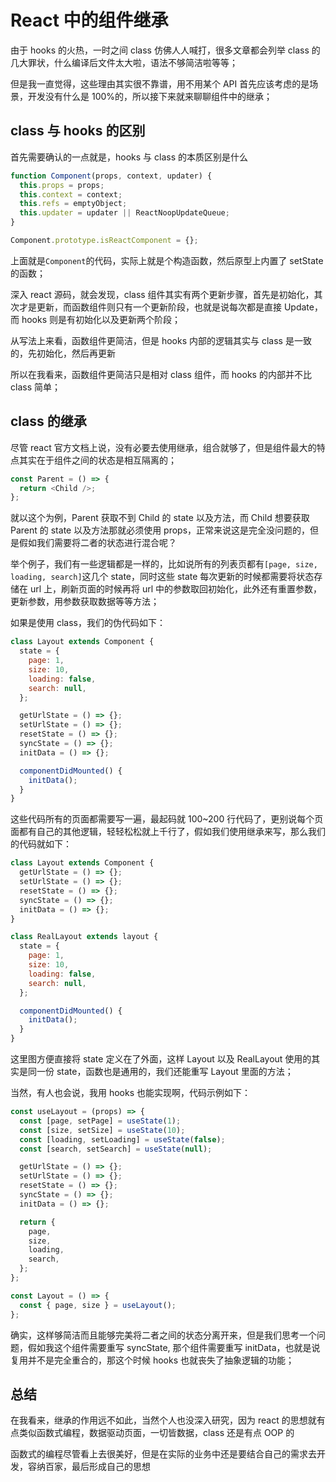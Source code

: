 # React 中的组件继承

由于 hooks 的火热，一时之间 class 仿佛人人喊打，很多文章都会列举 class 的几大罪状，什么编译后文件太大啦，语法不够简洁啦等等；

但是我一直觉得，这些理由其实很不靠谱，用不用某个 API 首先应该考虑的是场景，开发没有什么是 100%的，所以接下来就来聊聊组件中的继承；

## class 与 hooks 的区别

首先需要确认的一点就是，hooks 与 class 的本质区别是什么

```js
function Component(props, context, updater) {
  this.props = props;
  this.context = context;
  this.refs = emptyObject;
  this.updater = updater || ReactNoopUpdateQueue;
}

Component.prototype.isReactComponent = {};
```

上面就是`Component`的代码，实际上就是个构造函数，然后原型上内置了 setState 的函数；

深入 react 源码，就会发现，class 组件其实有两个更新步骤，首先是初始化，其次才是更新，而函数组件则只有一个更新阶段，也就是说每次都是直接 Update，而 hooks 则是有初始化以及更新两个阶段；

从写法上来看，函数组件更简洁，但是 hooks 内部的逻辑其实与 class 是一致的，先初始化，然后再更新

所以在我看来，函数组件更简洁只是相对 class 组件，而 hooks 的内部并不比 class 简单；

## class 的继承

尽管 react 官方文档上说，没有必要去使用继承，组合就够了，但是组件最大的特点其实在于组件之间的状态是相互隔离的；

```js
const Parent = () => {
  return <Child />;
};
```

就以这个为例，Parent 获取不到 Child 的 state 以及方法，而 Child 想要获取 Parent 的 state 以及方法那就必须使用 props，正常来说这是完全没问题的，但是假如我们需要将二者的状态进行混合呢？

举个例子，我们有一些逻辑都是一样的，比如说所有的列表页都有`[page, size, loading, search]`这几个 state，同时这些 state 每次更新的时候都需要将状态存储在 url 上，刷新页面的时候再将 url 中的参数取回初始化，此外还有重置参数，更新参数，用参数获取数据等等方法；

如果是使用 class，我们的伪代码如下：

```js
class Layout extends Component {
  state = {
    page: 1,
    size: 10,
    loading: false,
    search: null,
  };

  getUrlState = () => {};
  setUrlState = () => {};
  resetState = () => {};
  syncState = () => {};
  initData = () => {};

  componentDidMounted() {
    initData();
  }
}
```

这些代码所有的页面都需要写一遍，最起码就 100~200 行代码了，更别说每个页面都有自己的其他逻辑，轻轻松松就上千行了，假如我们使用继承来写，那么我们的代码就如下：

```js
class Layout extends Component {
  getUrlState = () => {};
  setUrlState = () => {};
  resetState = () => {};
  syncState = () => {};
  initData = () => {};
}

class RealLayout extends layout {
  state = {
    page: 1,
    size: 10,
    loading: false,
    search: null,
  };

  componentDidMounted() {
    initData();
  }
}
```

这里图方便直接将 state 定义在了外面，这样 Layout 以及 RealLayout 使用的其实是同一份 state，函数也是通用的，我们还能重写 Layout 里面的方法；

当然，有人也会说，我用 hooks 也能实现啊，代码示例如下：

```js
const useLayout = (props) => {
  const [page, setPage] = useState(1);
  const [size, setSize] = useState(10);
  const [loading, setLoading] = useState(false);
  const [search, setSearch] = useState(null);

  getUrlState = () => {};
  setUrlState = () => {};
  resetState = () => {};
  syncState = () => {};
  initData = () => {};

  return {
    page,
    size,
    loading,
    search,
  };
};

const Layout = () => {
  const { page, size } = useLayout();
};
```

确实，这样够简洁而且能够完美将二者之间的状态分离开来，但是我们思考一个问题，假如我这个组件需要重写 syncState, 那个组件需要重写 initData，也就是说复用并不是完全重合的，那这个时候 hooks 也就丧失了抽象逻辑的功能；

## 总结

在我看来，继承的作用远不如此，当然个人也没深入研究，因为 react 的思想就有点类似函数式编程，数据驱动页面，一切皆数据，class 还是有点 OOP 的

函数式的编程尽管看上去很美好，但是在实际的业务中还是要结合自己的需求去开发，容纳百家，最后形成自己的思想

